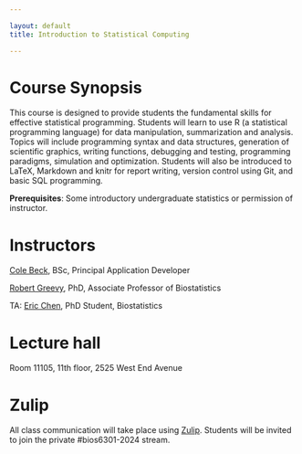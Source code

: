 ```yaml
---

layout: default
title: Introduction to Statistical Computing

---
```


# Course Synopsis

This course is designed to provide students the fundamental skills for
effective statistical programming. Students will learn to use R (a
statistical programming language) for data manipulation, summarization
and analysis. Topics will include programming syntax and data structures,
generation of scientific graphics, writing functions, debugging and
testing, programming paradigms, simulation and optimization. Students
will also be introduced to LaTeX, Markdown and knitr for report writing,
version control using Git, and basic SQL programming.

**Prerequisites**: Some introductory undergraduate statistics or
permission of instructor.

# Instructors

[Cole Beck](cole.beck@vumc.org), BSc, Principal Application Developer

[Robert Greevy](robert.greevy@vanderbilt.edu), PhD, Associate Professor of Biostatistics

TA: [Eric Chen](huiding.chen@vanderbilt.edu), PhD Student, Biostatistics

# Lecture hall

Room 11105, 11th floor, 2525 West End Avenue

# Zulip

All class communication will take place using [Zulip](https://zulip.com/). Students will be invited to join the private #bios6301-2024 stream.
